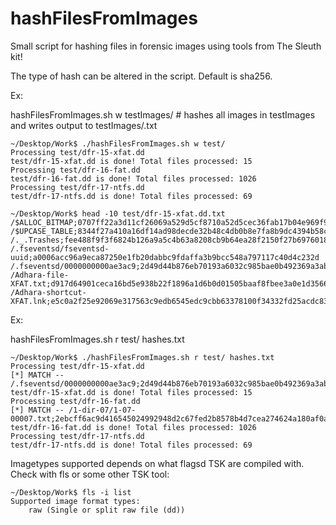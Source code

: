 # hashFilesFromImages
Small script for hashing files in forensic images using tools from The Sleuth kit!

The type of hash can be altered in the script. Default is sha256.

Ex:

hashFilesFromImages.sh w testImages/ # hashes all images in testImages and writes output to testImages/<IMAGENAME>.txt

```
~/Desktop/Work$ ./hashFilesFromImages.sh w test/
Processing test/dfr-15-xfat.dd
test/dfr-15-xfat.dd is done! Total files processed: 15
Processing test/dfr-16-fat.dd
test/dfr-16-fat.dd is done! Total files processed: 1026
Processing test/dfr-17-ntfs.dd
test/dfr-17-ntfs.dd is done! Total files processed: 69

~/Desktop/Work$ head -10 test/dfr-15-xfat.dd.txt 
/$ALLOC_BITMAP;0707ff22a3d11cf26069a529d5cf8710a52d5cec36fab17b04e969f9f171a371
/$UPCASE_TABLE;8344f27a410a16df14ad98decde32b48c4db0b8e7fa8b9dc4394b58ced972f11
/._.Trashes;fee488f9f3f6824b126a9a5c4b63a8208cb9b64ea28f2150f27b6976018834df
/.fseventsd/fseventsd-uuid;a0006acc96a9eca87250e1fb20dabbc9fdaffa3b9bcc548a797117c40d4c232d
/.fseventsd/0000000000ae3ac9;2d49d44b876eb70193a6032c985bae0b492369a3ab029439ce4ba88403c75f73
/Adhara-file-XFAT.txt;d917d64901ceca16bd5e938b22f1896a1d6b0d01505baaf8fbee3a0e1d3566d7
/Adhara-shortcut-XFAT.lnk;e5c0a2f25e92069e317563c9edb6545edc9cbb63378100f34332fd25acdc83ce
```
Ex:
	
hashFilesFromImages.sh r test/ hashes.txt
	
```	
~/Desktop/Work$ ./hashFilesFromImages.sh r test/ hashes.txt 
Processing test/dfr-15-xfat.dd
[*] MATCH -- /.fseventsd/0000000000ae3ac9;2d49d44b876eb70193a6032c985bae0b492369a3ab029439ce4ba88403c75f73
test/dfr-15-xfat.dd is done! Total files processed: 15
Processing test/dfr-16-fat.dd
[*] MATCH -- /1-dir-07/1-07-00007.txt;2ebcff6ac9d416545024992948d2c67fed2b8578b4d7cea274624a180af0a5c3
test/dfr-16-fat.dd is done! Total files processed: 1026
Processing test/dfr-17-ntfs.dd
test/dfr-17-ntfs.dd is done! Total files processed: 69	
```	
	
Imagetypes supported depends on what flagsd TSK are compiled with. Check with fls or some other TSK tool:

```
~/Desktop/Work$ fls -i list
Supported image format types:
	raw (Single or split raw file (dd))
```
